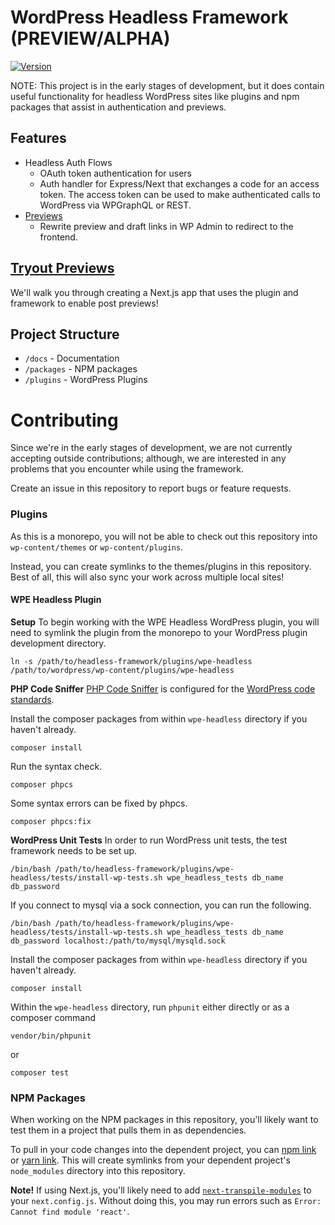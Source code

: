 # WordPress Headless Framework (PREVIEW/ALPHA)

[![Version](https://img.shields.io/npm/v/@wpengine/headless.svg)](https://npmjs.org/package/@wpengine/headless)

NOTE: This project is in the early stages of development, but it does contain useful functionality for headless WordPress sites like plugins and npm packages that assist in authentication and previews.

## Features

- Headless Auth Flows
  - OAuth token authentication for users
  - Auth handler for Express/Next that exchanges a code for an access token. The access token can be used to make authenticated calls to WordPress via WPGraphQL or REST.
- [Previews](./docs/previews/README.md)
  - Rewrite preview and draft links in WP Admin to redirect to the frontend.

## [Tryout Previews](./docs/previews/README.md)

We'll walk you through creating a Next.js app that uses the plugin and framework to enable post previews!

## Project Structure

- `/docs` - Documentation
- `/packages` - NPM packages
- `/plugins` - WordPress Plugins

# Contributing

Since we're in the early stages of development, we are not currently accepting outside contributions; although, we are interested in any problems that you encounter while using the framework.

Create an issue in this repository to report bugs or feature requests.

### Plugins

As this is a monorepo, you will not be able to check out this repository into `wp-content/themes` or `wp-content/plugins`.

Instead, you can create symlinks to the themes/plugins in this repository. Best of all, this will also sync your work
across multiple local sites!

#### WPE Headless Plugin

**Setup**
To begin working with the WPE Headless WordPress plugin, you will need to symlink the plugin from the monorepo to your WordPress plugin development directory.

```
ln -s /path/to/headless-framework/plugins/wpe-headless /path/to/wordpress/wp-content/plugins/wpe-headless
```

**PHP Code Sniffer**
[PHP Code Sniffer](https://github.com/squizlabs/PHP_CodeSniffer) is configured for the [WordPress code standards](https://make.wordpress.org/core/handbook/best-practices/coding-standards/).

Install the composer packages from within `wpe-headless` directory if you haven't already.
```
composer install
```

Run the syntax check.
```
composer phpcs
```

Some syntax errors can be fixed by phpcs.
```
composer phpcs:fix
```

**WordPress Unit Tests**
In order to run WordPress unit tests, the test framework needs to be set up.
```
/bin/bash /path/to/headless-framework/plugins/wpe-headless/tests/install-wp-tests.sh wpe_headless_tests db_name db_password
```

If you connect to mysql via a sock connection, you can run the following.
```
/bin/bash /path/to/headless-framework/plugins/wpe-headless/tests/install-wp-tests.sh wpe_headless_tests db_name db_password localhost:/path/to/mysql/mysqld.sock
```

Install the composer packages from within `wpe-headless` directory if you haven't already.
```
composer install
```

Within the `wpe-headless` directory, run `phpunit` either directly or as a composer command
```
vendor/bin/phpunit
```

or

```
composer test
```

### NPM Packages

When working on the NPM packages in this repository, you'll likely want to test them in a project that pulls them in
as dependencies.

To pull in your code changes into the dependent project, you can [npm link](https://docs.npmjs.com/cli/v6/commands/npm-link)
or [yarn link](https://classic.yarnpkg.com/en/docs/cli/link/). This will create symlinks from your dependent project's
`node_modules` directory into this repository.

**Note!** If using Next.js, you'll likely need to add [`next-transpile-modules`](https://www.npmjs.com/package/next-transpile-modules)
to your `next.config.js`. Without doing this, you may run errors such as `Error: Cannot find module 'react'`.
